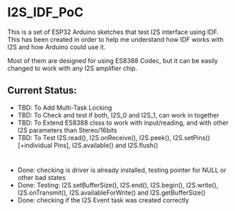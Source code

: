 # I2S_IDF_PoC

This is a set of ESP32 Arduino sketches that test I2S interface using IDF.
This has been created in order to help me understand how IDF works with I2S and how Arduino could use it.

Most of them are designed for using ES8388 Codec, but it can be easily changed to work with any I2S amplifier chip.

## Current Status:

   - TBD: To Add Multi-Task Locking
   - TBD: To Check and test if both, I2S_0 and I2S_1, can work in together
   - TBD: To Extend ES8388 clsss to work with input/reading, and with other I2S parameters than Stereo/16bits
   - TBD: To Test I2S.read(), I2S.onReceive(), I2S.peek(), I2S.setPins() [+individual Pins], I2S.available() and I2S.flush()
#
   - Done: checking is driver is already installed, testing pointer for NULL or other bad states
   - Done: Testing: I2S.setBufferSize(), I2S.end(), I2S.begin(), I2S.write(), I2S.onTransmit(), I2S.availableForWrite() and I2S.getBufferSize()
   - Done: checking if the I2S Event task was created correctly
